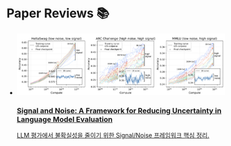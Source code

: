 # Paper Reviews 📚


<ul class="post-cards">
  <li>
    <a class="post-card" href="2025-08-23-signal_and_noise/">
      <img class="thumb" src="assets/img/signal-and-noise.png" alt="Signal and Noise cover" loading="lazy" />
      <div class="meta">
        <h3 class="title">Signal and Noise: A Framework for Reducing Uncertainty in Language Model Evaluation</h3>
        <p class="desc">LLM 평가에서 불확실성을 줄이기 위한 Signal/Noise 프레임워크 핵심 정리.</p>
      </div>
    </a>
  </li>
</ul>